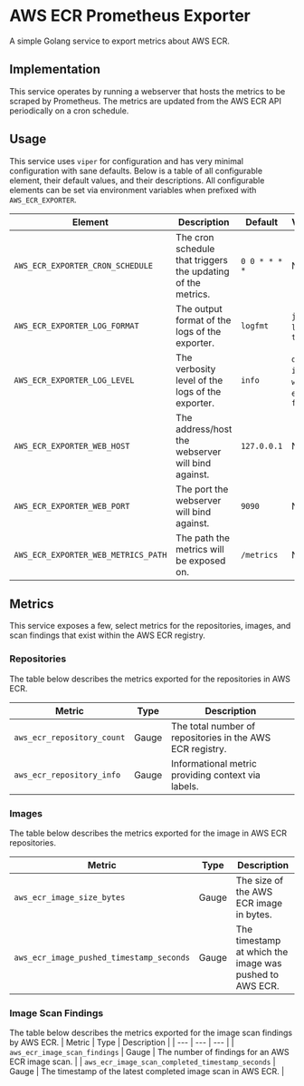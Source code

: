 # AWS ECR Prometheus Exporter
A simple Golang service to export metrics about AWS ECR.

## Implementation
This service operates by running a webserver that hosts the metrics to be scraped by
Prometheus. The metrics are updated from the AWS ECR API periodically on a cron schedule.

## Usage
This service uses `viper` for configuration and has very minimal configuration with sane
defaults. Below is a table of all configurable element, their default values, and their
descriptions. All configurable elements can be set via environment variables when prefixed
with `AWS_ECR_EXPORTER`.

| Element | Description | Default | Values |
| --- | --- | --- | --- |
| `AWS_ECR_EXPORTER_CRON_SCHEDULE` | The cron schedule that triggers the updating of the metrics. | `0 0 * * * *` | N/A |
| `AWS_ECR_EXPORTER_LOG_FORMAT` | The output format of the logs of the exporter. | `logfmt` | `json`, `logfmt`, `text` |
| `AWS_ECR_EXPORTER_LOG_LEVEL` | The verbosity level of the logs of the exporter. | `info` | `debug`, `info`, `warn`, `error`, `fatal` |
| `AWS_ECR_EXPORTER_WEB_HOST` | The address/host the webserver will bind against. | `127.0.0.1` | N/A |
| `AWS_ECR_EXPORTER_WEB_PORT` | The port the webserver will bind against. | `9090` | N/A |
| `AWS_ECR_EXPORTER_WEB_METRICS_PATH` | The path the metrics will be exposed on. | `/metrics` | N/A |

## Metrics
This service exposes a few, select metrics for the repositories, images, and scan findings
that exist within the AWS ECR registry.

### Repositories
The table below describes the metrics exported for the repositories in AWS ECR.

| Metric | Type | Description |
| --- | --- | --- |
| `aws_ecr_repository_count` | Gauge | The total number of repositories in the AWS ECR registry. |
| `aws_ecr_repository_info` | Gauge | Informational metric providing context via labels. |

### Images
The table below describes the metrics exported for the image in AWS ECR repositories.

| Metric | Type | Description |
| --- | --- | --- |
| `aws_ecr_image_size_bytes` | Gauge | The size of the AWS ECR image in bytes. |
| `aws_ecr_image_pushed_timestamp_seconds` | Gauge | The timestamp at which the image was pushed to AWS ECR. |

### Image Scan Findings
The table below describes the metrics exported for the image scan findings by AWS ECR.
| Metric | Type | Description |
| --- | --- | --- |
| `aws_ecr_image_scan_findings` | Gauge | The number of findings for an AWS ECR image scan. |
| `aws_ecr_image_scan_completed_timestamp_seconds` | Gauge | The timestamp of the latest completed image scan in AWS ECR. |